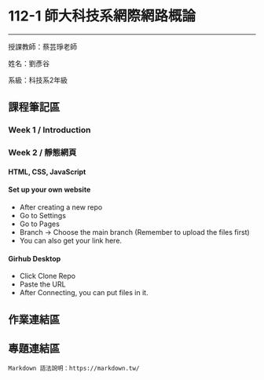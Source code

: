 # 112-1 師大科技系網際網路概論
---
授課教師：蔡芸琤老師

姓名：劉彥谷

系級：科技系2年級

## 課程筆記區
### Week 1 / Introduction
### Week 2 / 靜態網頁
#### HTML, CSS, JavaScript
#### Set up your own website
* After creating a new repo
* Go to Settings 
* Go to Pages
* Branch → Choose the main branch (Remember to upload the files first)
* You can also get your link here.
#### Girhub Desktop
* Click Clone Repo
* Paste the URL
* After Connecting, you can put files in it.
## 作業連結區
## 專題連結區


```
Markdown 語法說明：https://markdown.tw/
```

